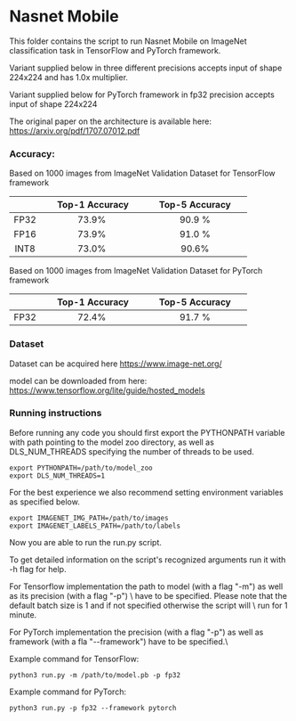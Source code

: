 # Nasnet Mobile


This folder contains the script to run Nasnet Mobile on ImageNet classification task 
in TensorFlow and PyTorch framework.

Variant supplied below in three different precisions accepts input of shape 224x224 and has 1.0x multiplier.

Variant supplied below for PyTorch framework in fp32 precision accepts input of shape 224x224

The original paper on the architecture is available here: https://arxiv.org/pdf/1707.07012.pdf

### Accuracy:

Based on 1000 images from ImageNet Validation Dataset for TensorFlow framework

|   | &nbsp;&nbsp;&nbsp;&nbsp; Top-1 Accuracy&nbsp;&nbsp;&nbsp;&nbsp;  |&nbsp;&nbsp;&nbsp;&nbsp; Top-5 Accuracy &nbsp;&nbsp;&nbsp;&nbsp; |
|:---:|:---:|:---:|
| FP32  | 73.9%  | 90.9 %  |
| FP16  | 73.9%  | 91.0 %  |
| INT8  | 73.0%  | 90.6%  |

Based on 1000 images from ImageNet Validation Dataset for PyTorch framework

|   | &nbsp;&nbsp;&nbsp;&nbsp; Top-1 Accuracy&nbsp;&nbsp;&nbsp;&nbsp;  |&nbsp;&nbsp;&nbsp;&nbsp; Top-5 Accuracy &nbsp;&nbsp;&nbsp;&nbsp; |
|:---:|:---:|:---:|
| FP32  | 72.4%  | 91.7 %  |


### Dataset

Dataset can be acquired here https://www.image-net.org/

model can be downloaded from here:
https://www.tensorflow.org/lite/guide/hosted_models

### Running instructions

Before running any code you should first export the PYTHONPATH variable with path pointing to the model zoo directory,
as well as DLS_NUM_THREADS specifying the number of threads to be used.

```
export PYTHONPATH=/path/to/model_zoo
export DLS_NUM_THREADS=1
```

For the best experience we also recommend setting environment variables as specified below.

```
export IMAGENET_IMG_PATH=/path/to/images
export IMAGENET_LABELS_PATH=/path/to/labels
```

Now you are able to run the run.py script. 

To get detailed information on the script's recognized arguments run it with -h flag for help.

For Tensorflow implementation the path to model (with a flag "-m") as well as its precision (with a flag "-p") \ 
have to be specified. Please note that the default batch size is 1 and if not specified otherwise the script will \ 
run for 1 minute.

For PyTorch implementation the precision (with a flag "-p") as well as framework (with a fla "--framework") have to be specified.\

Example command for TensorFlow: 

```
python3 run.py -m /path/to/model.pb -p fp32
```

Example command for PyTorch:

```
python3 run.py -p fp32 --framework pytorch
```
